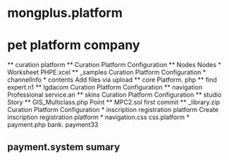 # mongplus.platform
# pet platform company
** curation platform
** Curation Platform Configuration
** Nodes
Nodes
*
Worksheet
PHPE.xcel
**
_samples
Curation Platform Configuration
*
channelInfo
*
contents
Add files via upload
**
core
Platform. php
**
find
expert.n1
**
lgdacom
Curation Platform Configuration
**
navigation
Professional service.an
**
skins
Curation Platform Configuration
**
studio
Story
**
GIS_Multiclass.php
Point
**
MPC2.sol
first commit
**
_library.zip
Curation Platform Configuration
*
inscription registration platform
Create inscription registration platform
*
navigation.css
css.platform
*
payment.php
bank. payment33
## payment.system sumary
